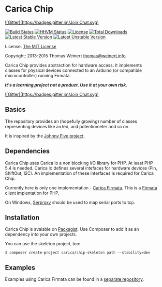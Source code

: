Carica Chip
===========
[![Gitter](https://badges.gitter.im/Join Chat.svg)](https://gitter.im/ThomasWeinert/carica-chip?utm_source=badge&utm_medium=badge&utm_campaign=pr-badge&utm_content=badge)

[![Build Status](https://travis-ci.org/ThomasWeinert/carica-chip.svg?branch=master)](https://travis-ci.org/ThomasWeinert/carica-chip)
[![HHVM Status](http://hhvm.h4cc.de/badge/carica/chip.png)](http://hhvm.h4cc.de/package/carica/chip)
[![License](https://poser.pugx.org/carica/chip/license.svg)](https://packagist.org/packages/carica/chip)
[![Total Downloads](https://poser.pugx.org/carica/chip/downloads.svg)](https://packagist.org/packages/carica/chip)
[![Latest Stable Version](https://poser.pugx.org/carica/chip/v/stable.svg)](https://packagist.org/packages/carica/chip)
[![Latest Unstable Version](https://poser.pugx.org/carica/chip/v/unstable.svg)](https://packagist.org/packages/carica/chip)

License: [The MIT License](http://www.opensource.org/licenses/mit-license.php)

Copyright: 2013-2015 Thomas Weinert <thomas@weinert.info>

Carica Chip provides abstraction for hardware access. It implements classes for physical
devices connected to an Arduino (or compatible microcontroller) running Firmata.

***It's a learning project not a product. Use it at your own risk.***

[![Gitter](https://badges.gitter.im/Join Chat.svg)](https://gitter.im/ThomasWeinert/carica-chip)

Basics
------

The repository provides an (hopefully growing) number of classes representing devices like
an led, and potentiometer and so on.

It is inspired by the [Johnny Five project](https://github.com/rwaldron/johnny-five/).

Dependencies
------------

Carica Chip uses Carica Io a non blocking I/O library for PHP. At least PHP 5.4 is needed.
Carica Io defines several intefaces for hardware devices (Pin, ShiftOut, I2C). An implementation
of these interfaces is required for Carica Chip. 

Currently here is only one implementation - [Carica Firmata](https://github.com/ThomasWeinert/carica-firmata).
This is a [Firmata](http://firmata.org/wiki/Main_Page) client implentation for PHP.

On Windows, [Serproxy](http://www.lspace.nildram.co.uk/freeware.html) should be used to map serial
ports to tcp.

Installation
------------

Carica Chip is avaiable on [Packagist](https://packagist.org/packages/carica/chip). Use Composer to add it as an
dependency into your own projects.

You can use the skeleton project, too:

```
$ composer create-project carica/chip-skeleton path --stability=dev
```

Examples
--------

Examples using Carica Firmata can be found in a 
[separate repository](https://github.com/ThomasWeinert/carica-chip-examples-firmata).
